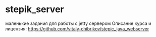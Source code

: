 # stepik_server
маленькие задания для работы с jetty сервером
Описание курса и лицензия: https://github.com/vitaly-chibrikov/stepic_java_webserver 

